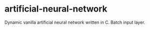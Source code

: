 # artificial-neural-network
Dynamic vanilla artificial neural network written in C. Batch input layer.
